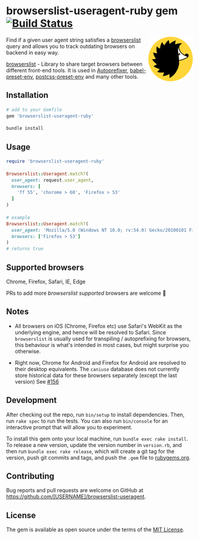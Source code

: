 # browserslist-useragent-ruby gem [![Build Status](https://travis-ci.org/dsalahutdinov/browserslist-useragent.svg?branch=master)](https://travis-ci.org/dsalahutdinov/browserslist-useragent)

<img align="right" width="120" height="120"
     src="https://github.com/browserslist/browserslist/blob/master/logo.svg" alt="Browserslist logo by Anton Lovchikov">

Find if a given user agent string satisfies a [browserslist](https://github.com/ai/browserslist) query and allows you to track outdating browsers on backend in easy way.

[browserslist](https://github.com/ai/browserslist) - Library to share target browsers between different front-end tools.
It is used in
[Autoprefixer](https://github.com/postcss/autoprefixer),
[babel-preset-env](https://github.com/babel/babel/tree/master/packages/babel-preset-env),
[postcss-preset-env](https://github.com/jonathantneal/postcss-preset-env) and many other tools.

## Installation

```ruby
# add to your Gemfile
gem 'browserslist-useragent-ruby'

bundle install
```

## Usage

```ruby
require 'browserslist-useragent-ruby'

Browserslist::Useragent.match?(
  user_agent: request.user_agent,
  browsers: [
    'ff 55', 'chorome > 60', 'Firefox > 53'
  ]
)

# example
Browserslist::Useragent.match?(
  user_agent: 'Mozilla/5.0 (Windows NT 10.0; rv:54.0) Gecko/20100101 Firefox/54.0',
  browsers: ['Firefox > 53']
)
# returns true

```
## Supported browsers

Chrome, Firefox, Safari, IE, Edge
 
PRs to add more _browserslist supported_ browsers are welcome 👋

## Notes
 - All browsers on iOS (Chrome, Firefox etc) use Safari's WebKit as the underlying engine, and hence will be resolved to Safari. Since `browserslist` is usually used for
  transpiling / autoprefixing for browsers, this behaviour is what's intended in most cases, but might surprise you otherwise.
  
 - Right now, Chrome for Android and Firefox for Android are resolved to their desktop equivalents. The `caniuse` database does not currently store historical data for these browsers separately (except the last version) See [#156](https://github.com/ai/browserslist/issues/156)

## Development

After checking out the repo, run `bin/setup` to install dependencies. Then, run `rake spec` to run the tests. You can also run `bin/console` for an interactive prompt that will allow you to experiment.

To install this gem onto your local machine, run `bundle exec rake install`. To release a new version, update the version number in `version.rb`, and then run `bundle exec rake release`, which will create a git tag for the version, push git commits and tags, and push the `.gem` file to [rubygems.org](https://rubygems.org).

## Contributing

Bug reports and pull requests are welcome on GitHub at https://github.com/[USERNAME]/browserslist-useragent.

## License

The gem is available as open source under the terms of the [MIT License](https://opensource.org/licenses/MIT).
